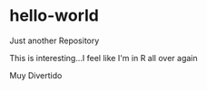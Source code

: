 # hello-world
Just another Repository


This is interesting...I feel like I'm in R all over again

Muy Divertido
